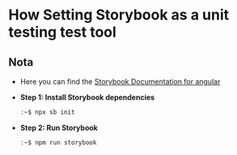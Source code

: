 # How Setting Storybook as a unit testing test tool

## Nota

- Here you can find the [Storybook Documentation for angular](https://storybook.js.org/docs/angular/get-started/install)

- **Step 1: Install Storybook dependencies**

  ```bash
  :~$ npx sb init
  ```

- **Step 2: Run Storybook**

  ```bash
  :~$ npm run storybook
  ```
